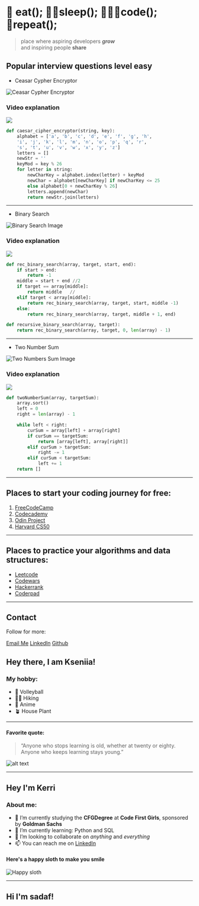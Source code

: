 # 🍲 eat(); 🛌🏼sleep(); 👩🏼‍💻code(); 🔁repeat();

> place where aspiring developers **_grow_**  
>  and inspiring people **share**

## Popular interview questions level easy

-   Ceasar Cypher Encryptor

![Ceasar Cypher Encryptor](https://gkaccess.com/wp-content/uploads/2020/01/Caesar_Cipher_GateKeeper_security_compliance_proximity_authentication_2fa_mfa-768x803.jpg)

### Video explanation
[![](https://markdown-videos-api.jorgenkh.no/youtube/JEsUlx0Ps9k)](https://www.youtube.com/watch?v=JEsUlx0Ps9k)

```python
def caesar_cipher_encryptor(string, key):
    alphabet = ['a', 'b', 'c', 'd', 'e', 'f', 'g', 'h',
    'i', 'j', 'k', 'l', 'm', 'n', 'o', 'p', 'q', 'r',
    's', 't', 'u', 'v', 'w', 'x', 'y', 'z']
    letters = []
    newStr = ''
    keyMod = key % 26
    for letter in string:
        newCharKey = alphabet.index(letter) + keyMod
        newChar = alphabet[newCharKey] if newCharKey <= 25
        else alphabet[0 + newCharKey % 26]
        letters.append(newChar)
        return newStr.join(letters)
```

---

-   Binary Search

![Binary Search Image](https://www.freecodecamp.org/news/content/images/size/w1000/2023/07/image-65.png)

### Video explanation
[![](https://markdown-videos-api.jorgenkh.no/youtube/7nbatZEehyo)](https://www.youtube.com/watch?v=7nbatZEehyo)

```python
def rec_binary_search(array, target, start, end):
    if start > end:
        return -1
    middle = start + end //2
    if target == array[middle]:
        return middle   //
    elif target < array[middle]:
        return rec_binary_search(array, target, start, middle -1)
    else:
        return rec_binary_search(array, target, middle + 1, end)
```

```python
def recursive_binary_search(array, target):
    return rec_binary_search(array, target, 0, len(array) - 1)
```

---

-   Two Number Sum

![Two Numbers Sum Image](https://miro.medium.com/v2/resize:fit:720/format:webp/0*kzet3Y1ff07dH1g7.png)


### Video explanation
[![](https://markdown-videos-api.jorgenkh.no/youtube/n2OMYeZhCgI)](https://www.youtube.com/watch?v=n2OMYeZhCgI)

```python
def twoNumberSum(array, targetSum):
    array.sort()
    left = 0
    right = len(array) - 1

    while left < right:
        curSum = array[left] + array[right]
        if curSum == targetSum:
            return [array[left], array[right]]
        elif curSum > targetSum:
            right -= 1
        elif curSum < targetSum:
            left += 1
    return []
```

---

## Places to start your coding journey for free:

1. [FreeCodeCamp](https://www.freecodecamp.org/)
2. [Codecademy](https://www.codecademy.com/)
3. [Odin Project](https://www.theodinproject.com/)
4. [Harvard CS50](https://pll.harvard.edu/course/cs50-introduction-computer-science)

---

## Places to practice your algorithms and data structures:

-   [Leetcode](https://leetcode.com/)
-   [Codewars](https://www.codewars.com/)
-   [Hackerrank](https://www.hackerrank.com/)
-   [Coderpad](https://coderpad.io/)

---

## Contact

Follow for more:

[Email Me](mailto:k.stopczynska@gmail.com) [LinkedIn](https://www.linkedin.com/in/klaudia-stopczynska/) [Github](https://github.com/k-stopczynska)


## Hey there, I am Kseniia! 
### My hobby:
* :volleyball: Volleyball
* :walking_woman: Hiking
* :mount_fuji: Anime
* :potted_plant: House Plant

---

#### Favorite quote:
> “Anyone who stops learning is old, whether at twenty or eighty. Anyone who keeps learning stays young.”
> 
![alt text](https://www.mindset2millions.com/wp-content/uploads/2020/12/Anyone-who-stops-learning-is-old-whether-at-twenty-or-eighty.-Anyone-who-keeps-learning-stays-young-Henry-Ford.png "Henry Ford quote")


---

## Hey I'm Kerri
### About me:
* 🔭 I’m currently studying the **CFGDegree** at **Code First Girls**, sponsored by **Goldman Sachs**
* 🌱 I’m currently learning: Python and SQL
* 👯 I’m looking to collaborate on *anything* and *everything*
* 📫 You can reach me on [LinkedIn](https://www.linkedin.com/in/kerritanya/)

#### Here's a happy sloth to make you smile 
![Happy sloth](https://i.ibb.co/FgQzbZr/3f7c91a415b6008f75ab430a065aba84.jpg)

---
## Hi I'm sadaf!